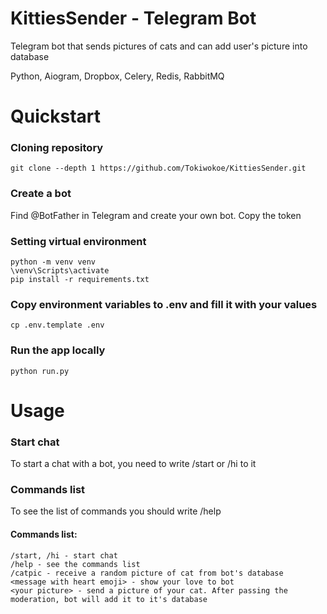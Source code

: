 # KittiesSender - Telegram Bot
Telegram bot that sends pictures of cats and can add user's picture into database

Python, Aiogram, Dropbox, Celery, Redis, RabbitMQ

# Quickstart
### Cloning repository
    git clone --depth 1 https://github.com/Tokiwokoe/KittiesSender.git
### Create a bot
Find @BotFather in Telegram and create your own bot. Copy the token
### Setting virtual environment
    python -m venv venv
    \venv\Scripts\activate
    pip install -r requirements.txt
### Copy environment variables to .env and fill it with your values
    cp .env.template .env
### Run the app locally
    python run.py

# Usage
### Start chat
To start a chat with a bot, you need to write /start or /hi to it

### Commands list
To see the list of commands you should write /help
#### Commands list:
    /start, /hi - start chat
    /help - see the commands list
    /catpic - receive a random picture of cat from bot's database
    <message with heart emoji> - show your love to bot
    <your picture> - send a picture of your cat. After passing the moderation, bot will add it to it's database
